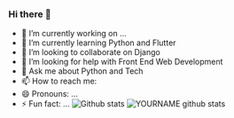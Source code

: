 ### Hi there 👋

<!--
**pankaj892/pankaj892** is a ✨ _special_ ✨ repository because its `README.md` (this file) appears on your GitHub profile.-->

- 🔭 I’m currently working on ...
- 🌱 I’m currently learning Python and Flutter  
- 👯 I’m looking to collaborate on Django
- 🤔 I’m looking for help with Front End Web Development
- 💬 Ask me about Python and Tech
- 📫 How to reach me: 
- 😄 Pronouns: ...
- ⚡ Fun fact: ...
![Github stats](https://github-readme-stats.vercel.app/api?username=pankaj892)
![YOURNAME github stats](https://github-readme-stats.vercel.app/api?username=pankaj892&show_icons=true&hide_border=true)
